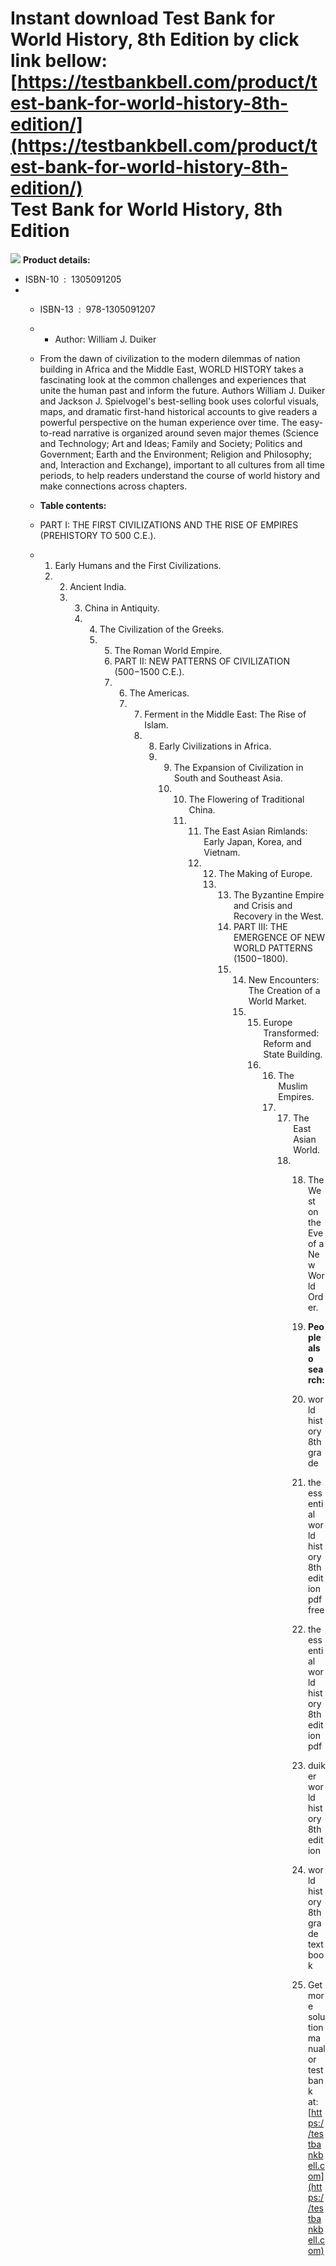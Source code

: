 Instant download **Test Bank for World History, 8th Edition** by click link bellow:  
[https://testbankbell.com/product/test-bank-for-world-history-8th-edition/](https://testbankbell.com/product/test-bank-for-world-history-8th-edition/)  
Test Bank for World History, 8th Edition
========================================


![](https://testbankbell.com/wp-content/uploads/2023/05/Test-Bank-for-World-History-8th-Edition-228x228-1.jpg)
**Product details:**
* ISBN-10 ‏ : ‎ 1305091205
* * ISBN-13 ‏ : ‎ 978-1305091207
  * * Author: William J. Duiker
   
  * From the dawn of civilization to the modern dilemmas of nation building in Africa and the Middle East, WORLD HISTORY takes a fascinating look at the common challenges and experiences that unite the human past and inform the future. Authors William J. Duiker and Jackson J. Spielvogel's best-selling book uses colorful visuals, maps, and dramatic first-hand historical accounts to give readers a powerful perspective on the human experience over time. The easy-to-read narrative is organized around seven major themes (Science and Technology; Art and Ideas; Family and Society; Politics and Government; Earth and the Environment; Religion and Philosophy; and, Interaction and Exchange), important to all cultures from all time periods, to help readers understand the course of world history and make connections across chapters.
 
  * **Table contents:**
 
  * PART I: THE FIRST CIVILIZATIONS AND THE RISE OF EMPIRES (PREHISTORY TO 500 C.E.).
  * 1. Early Humans and the First Civilizations.
    2. 2. Ancient India.
       3. 3. China in Antiquity.
          4. 4. The Civilization of the Greeks.
             5. 5. The Roman World Empire.
                6. PART II: NEW PATTERNS OF CIVILIZATION (500−1500 C.E.).
                7. 6. The Americas.
                   7. 7. Ferment in the Middle East: The Rise of Islam.
                      8. 8. Early Civilizations in Africa.
                         9. 9. The Expansion of Civilization in South and Southeast Asia.
                            10. 10. The Flowering of Traditional China.
                                11. 11. The East Asian Rimlands: Early Japan, Korea, and Vietnam.
                                    12. 12. The Making of Europe.
                                        13. 13. The Byzantine Empire and Crisis and Recovery in the West.
                                            14. PART III: THE EMERGENCE OF NEW WORLD PATTERNS (1500−1800).
                                            15. 14. New Encounters: The Creation of a World Market.
                                                15. 15. Europe Transformed: Reform and State Building.
                                                    16. 16. The Muslim Empires.
                                                        17. 17. The East Asian World.
                                                            18. 18. The West on the Eve of a New World Order.
                                                               
                                                                19. **People also search:**
                                                               
                                                                20. world history 8th grade
                                                               
                                                                21. the essential world history 8th edition pdf free
                                                               
                                                                22. the essential world history 8th edition pdf
                                                               
                                                                23. duiker world history 8th edition
                                                               
                                                                24. world history 8th grade textbook
                                                                25.  Get more solution manual or test bank at: [https://testbankbell.com](https://testbankbell.com)
